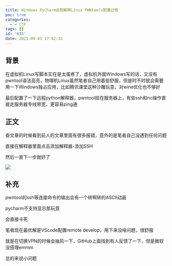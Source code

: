```yaml
---
title: Windows PyCharm远程解释Linux PWNtools配置过程
poc: true
categories:
  - - CTF
tags: []
id: '635'
date: 2021-09-01 17:42:32
---
```


## 背景

在虚拟机Linux写脚本实在是太蛋疼了，虚拟机外面Windows写的话，又没有pwntool语法高亮，物理机Linux虽然笔者自己用着挺舒服，但是时不时就会需要用一下Windows独占应用，比如腾讯课堂这种沙雕玩意，对wine优化也不够好

最后配置了一下远程python解释器，pwntool挂在服务器上，有些ssh和nc操作直接走服务器专线带宽，更容易ping通

## 正文

查文章的时候看到前人的文章里面有很多报错，意外的是笔者自己没遇到任何问题

直接在解释器里面点击添加解释器-添加SSH

然后一直下一步就好了

![](https://raw.githubusercontent.com/Valkierja/ALLPIC/main/img/202303181053542.png)

## 补充

pwntool的ssh等连接命令的输出会有一个转啊转的ASCII动画

pycharm不支持显示那玩意

会直接卡死

笔者现在最优解是VScode配置remote develop，用下来没啥问题，很舒服

就是在切换VPN的时候会抽风一下，GitHub上面找到有人反馈了一下，但是微软没搭理emmm

总的来说小问题